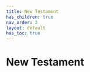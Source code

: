 ```yaml
---
title: New Testament
has_children: true
nav_order: 3
layout: default
has_toc: true
---
```


# New Testament
